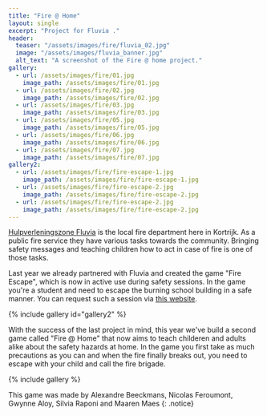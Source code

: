 ```yaml
---
title: "Fire @ Home"
layout: single
excerpt: "Project for Fluvia ."
header:
  teaser: "/assets/images/fire/fluvia_02.jpg"
  image: "/assets/images/fluvia_banner.jpg"
  alt_text: "A screenshot of the Fire @ home project."
gallery:
  - url: /assets/images/fire/01.jpg
    image_path: /assets/images/fire/01.jpg
  - url: /assets/images/fire/02.jpg
    image_path: /assets/images/fire/02.jpg
  - url: /assets/images/fire/03.jpg
    image_path: /assets/images/fire/03.jpg
  - url: /assets/images/fire/05.jpg
    image_path: /assets/images/fire/05.jpg
  - url: /assets/images/fire/06.jpg
    image_path: /assets/images/fire/06.jpg
  - url: /assets/images/fire/07.jpg
    image_path: /assets/images/fire/07.jpg
gallery2:
  - url: /assets/images/fire/fire-escape-1.jpg
    image_path: /assets/images/fire/fire-escape-1.jpg
  - url: /assets/images/fire/fire-escape-2.jpg
    image_path: /assets/images/fire/fire-escape-2.jpg
  - url: /assets/images/fire/fire-escape-2.jpg
    image_path: /assets/images/fire/fire-escape-2.jpg
---
```


[Hulpverleningszone Fluvia](https://www.hvzfluvia.be/) is the local fire department here in Kortrijk. As a public fire service they have various tasks towards the community. Bringing safety messages and teaching children how to act in case of fire is one of those tasks.

Last year we already partnered with Fluvia and created the game "Fire Escape", which is now in active use during safety sessions. In the game you're a student and need to escape the burning school building in a safe manner. You can request such a session via [this website](https://www.fire-escape.be/).

{% include gallery id="gallery2" %}

With the success of the last project in mind, this year we've build a second game called "Fire @ Home" that now aims to teach childeren and adults alike about the safety hazards at home. In the game you first take as much precautions as you can and when the fire finally breaks out, you need to escape with your child and call the fire brigade.

{% include gallery %}

This game was made by Alexandre Beeckmans, Nicolas Feroumont, Gwynne Aloy, Silvia Raponi and Maaren Maes
{: .notice}


